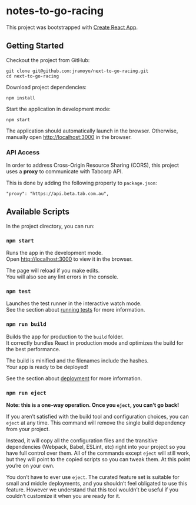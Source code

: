# notes-to-go-racing

This project was bootstrapped with [Create React App](https://github.com/facebook/create-react-app).

## Getting Started

Checkout the project from GitHub:
```
git clone git@github.com:jramoyo/next-to-go-racing.git
cd next-to-go-racing
```

Download project dependencies:
```
npm install
```

Start the application in development mode:

```
npm start
```

The application should automatically launch in the browser. Otherwise, manually open [http://localhost:3000](http://localhost:3000) in the browser.

### API Access

In order to address Cross-Origin Resource Sharing (CORS), this project uses a
**proxy** to communicate with Tabcorp API.

This is done by adding the following property to `package.json`:
```
"proxy": "https://api.beta.tab.com.au",
```

## Available Scripts

In the project directory, you can run:

### `npm start`

Runs the app in the development mode.<br>
Open [http://localhost:3000](http://localhost:3000) to view it in the browser.

The page will reload if you make edits.<br>
You will also see any lint errors in the console.

### `npm test`

Launches the test runner in the interactive watch mode.<br>
See the section about [running tests](https://facebook.github.io/create-react-app/docs/running-tests) for more information.

### `npm run build`

Builds the app for production to the `build` folder.<br>
It correctly bundles React in production mode and optimizes the build for the best performance.

The build is minified and the filenames include the hashes.<br>
Your app is ready to be deployed!

See the section about [deployment](https://facebook.github.io/create-react-app/docs/deployment) for more information.

### `npm run eject`

**Note: this is a one-way operation. Once you `eject`, you can’t go back!**

If you aren’t satisfied with the build tool and configuration choices, you can `eject` at any time. This command will remove the single build dependency from your project.

Instead, it will copy all the configuration files and the transitive dependencies (Webpack, Babel, ESLint, etc) right into your project so you have full control over them. All of the commands except `eject` will still work, but they will point to the copied scripts so you can tweak them. At this point you’re on your own.

You don’t have to ever use `eject`. The curated feature set is suitable for small and middle deployments, and you shouldn’t feel obligated to use this feature. However we understand that this tool wouldn’t be useful if you couldn’t customize it when you are ready for it.
